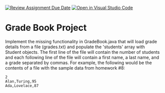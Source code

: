 [![Review Assignment Due Date](https://classroom.github.com/assets/deadline-readme-button-22041afd0340ce965d47ae6ef1cefeee28c7c493a6346c4f15d667ab976d596c.svg)](https://classroom.github.com/a/mdav69Va)
[![Open in Visual Studio Code](https://classroom.github.com/assets/open-in-vscode-2e0aaae1b6195c2367325f4f02e2d04e9abb55f0b24a779b69b11b9e10269abc.svg)](https://classroom.github.com/online_ide?assignment_repo_id=17136806&assignment_repo_type=AssignmentRepo)
# Grade Book Project

Implement the missing functionality in GradeBook.java that will load grade details from a file (grades.txt) and populate the 'students' array with Student objects. The first line of the file will contain the number of students and each following line of the file will contain a first name, a last name, and a grade separated by commas. For example, the following would be the contents of a file with the sample data from homework #8:

    2
    Alan,Turing,95
    Ada,Lovelace,87


